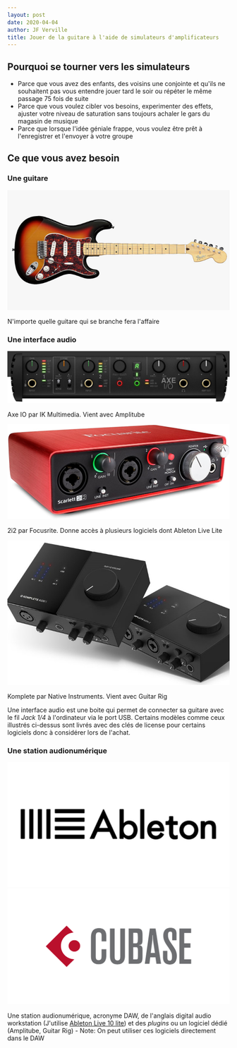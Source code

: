 ```yaml
---
layout: post
date: 2020-04-04
author: JF Verville
title: Jouer de la guitare à l'aide de simulateurs d'amplificateurs
---
```


## Pourquoi se tourner vers les simulateurs
- Parce que vous avez des enfants, des voisins une conjointe et qu'ils ne souhaitent pas vous entendre jouer tard le soir ou répéter le même passage 75 fois de suite
- Parce que vous voulez cibler vos besoins, experimenter des effets, ajuster votre niveau de saturation sans toujours achaler le gars du magasin de musique
- Parce que lorsque l'idée géniale frappe, vous voulez être prêt à l'enregistrer et l'envoyer à votre groupe

## Ce que vous avez besoin
### Une guitare
![Image](assets/images/guitar.jpg)

N'importe quelle guitare qui se branche fera l'affaire

### Une interface audio
<div class="container">
  <div class="row">
    <div class="col-md-4">
      <div class="card mb-4 shadow-sm">
        <img src="assets/images/axe-io.jpg" alt="Axe IO" />
        <div class="card-body">
          <p class="card-text">Axe IO par IK Multimedia. Vient avec Amplitube</p>
        </div>
      </div>
    </div>
    <div class="col-md-4">
      <div class="card mb-4 shadow-sm">
        <img src="assets/images/focusrite.jpg" alt="Focusrite" />
        <div class="card-body">
          <p class="card-text">2i2 par Focusrite. Donne accès à plusieurs logiciels dont Ableton Live Lite</p>
        </div>
      </div>
    </div>
    <div class="col-md-4">
      <div class="card mb-4 shadow-sm">
        <img src="assets/images/komplete.jpg" alt="Komplete" />
        <div class="card-body">
          <p class="card-text">Komplete par Native Instruments. Vient avec Guitar Rig</p>
        </div>
      </div>
    </div>
  </div>
</div>

<!--
<div class="container">
  <div class="row align-items-end">
    <div class="col"><img src="assets/images/axe-io.jpg" alt="Axe IO" /></div>
    <div class="col"><img src="assets/images/focusrite.jpg" alt="focusrite" /></div>
    <div class="col"><img src="assets/images/komplete.jpg" alt="komplete" /></div>
  </div>
</div>
-->

Une interface audio est une boite qui permet de connecter sa guitare avec le fil _Jack 1/4_ à l'ordinateur via le port USB. Certains modèles comme ceux illustrés ci-dessus sont livrés avec des clés de license pour certains logiciels donc à considérer lors de l'achat.

### Une station audionumérique
<div class="container">
  <div class="row align-items-end">
    <div class="col"><img src="assets/images/ableton.jpg" alt="Ableton" /></div>
    <div class="col"><img src="assets/images/cubase.png" alt="Cubase" /></div>
  </div>
</div>

Une station audionumérique, acronyme DAW, de l'anglais digital audio workstation (J'utilise [Ableton Live 10 lite](https://www.ableton.com/en/products/live-lite/features/)) et des _plugins_  ou un logiciel dédié (Amplitube, Guitar Rig)
    - Note: On peut utiliser ces logiciels directement dans le DAW




